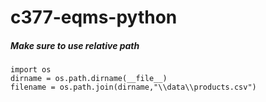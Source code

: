 # c377-eqms-python
##### Make sure to use relative path
    import os 
    dirname = os.path.dirname(__file__) 
    filename = os.path.join(dirname,"\\data\\products.csv")
